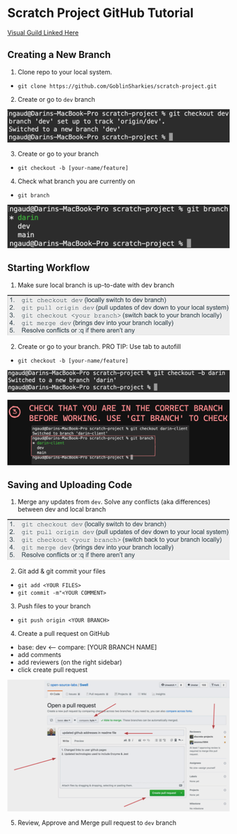 # Scratch Project GitHub Tutorial

<a href="https://excalidraw.com/#json=oPciaBeml8N1pVKFR27uB,cSQoBdLi9vR_jbHPsHer8w" target="_blank">Visual Guild Linked Here</a>

## Creating a New Branch

1. Clone repo to your local system.
- `git clone https://github.com/GoblinSharkies/scratch-project.git`

2. Create or go to `dev` branch

<a><img src="./docs/assests/images/git1.png"/></a>

3. Create or go to your branch
- `git checkout -b [your-name/feature]`

4. Check what branch you are currently on
- `git branch`

<a><img src="./docs/assests/images/git3.png"/></a>

## Starting Workflow

1. Make sure local branch is up-to-date with dev branch

<a><img src="./docs/assests/images/git5.png"/></a>

2. Create or go to your branch. PRO TIP: Use tab to autofill
- `git checkout -b [your-name/feature]`

<a><img src="./docs/assests/images/git2.png"/></a>

<a><img src="./docs/assests/images/git4.png"/></a>

## Saving and Uploading Code
1. Merge any updates from `dev`. Solve any conflicts (aka differences) between dev and local branch 

<a><img src="./docs/assests/images/git5.png"/></a>

2. Git add & git commit your files
- `git add <YOUR FILES>`
- `git commit -m"<YOUR COMMENT>`

3. Push files to your branch
- `git push origin <YOUR BRANCH>`

4. Create a pull request on GitHub
  - base: dev <-- compare: [YOUR BRANCH NAME]
  - add comments
  - add reviewers (on the right sidebar)
  - click create pull request

<a><img src="./docs/assests/images/git6.png"/></a>

5. Review, Approve and Merge pull request to `dev` branch